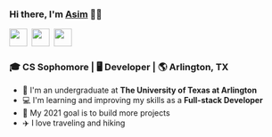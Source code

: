 ### Hi there, I'm [Asim][website] :man::wave:

[<img height="32" width="32" src="https://img.icons8.com/fluent/48/000000/linkedin.png"/>][linkedin]&nbsp;&nbsp;[<img height="32" width="32" src="https://img.icons8.com/fluent/64/000000/domain.png"/>][website]&nbsp;&nbsp;[<img height="32" width="32" src="https://img.icons8.com/fluent/48/000000/twitter.png"/>][twitter]
### :mortar_board: CS Sophomore | :desktop_computer: Developer | :earth_americas: Arlington, TX
- :school: I'm an undergraduate at **The University of Texas at Arlington**
- :computer: I'm learning and improving my skills as a **Full-stack Developer**
- :floppy_disk: My 2021 goal is to build more projects
- :airplane: I love traveling and hiking

[linkedin]: https://www.linkedin.com/in/asimregmi/
[twitter]: https://twitter.com/asimregmi1998
[github]: https://github.com/asimregmi
[website]: https://www.asimregmi.com/





<!---
asimregmi/asimregmi is a ✨ special ✨ repository because its `README.md` (this file) appears on your GitHub profile.
You can click the Preview link to take a look at your changes.
--->

